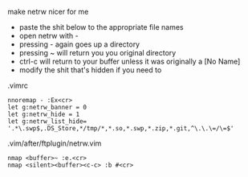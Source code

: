 make netrw nicer for me

* paste the shit below to the appropriate file names
* open netrw with -
* pressing - again goes up a directory
* pressing ~ will return you you original directory
* ctrl-c will return to your buffer unless it was originally a [No Name]
* modify the shit that's hidden if you need to

.vimrc

```
nnoremap - :Ex<cr>
let g:netrw_banner = 0
let g:netrw_hide = 1
let g:netrw_list_hide= '.*\.swp$,.DS_Store,*/tmp/*,*.so,*.swp,*.zip,*.git,^\.\.\=/\=$'
```

.vim/after/ftplugin/netrw.vim

```
nmap <buffer>~ :e.<cr>
nmap <silent><buffer><c-c> :b #<cr>
```
